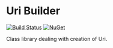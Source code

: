 # Uri Builder

[![Build Status](https://travis-ci.org/messerli-informatik-ag/uri-builder.svg?branch=master)](https://travis-ci.org/messerli-informatik-ag/uri-builder)
[![NuGet](https://img.shields.io/nuget/v/Messerli.UriBuilder.svg)](https://www.nuget.org/packages/Messerli.UriBuilder/)

Class library dealing with creation of Uri.
